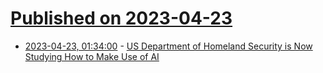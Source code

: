# [Published on 2023-04-23](index.md)

* [2023-04-23, 01:34:00](https://news.slashdot.org/story/23/04/22/0610231/us-department-of-homeland-security-is-now-studying-how-to-make-use-of-ai?utm_source=rss1.0mainlinkanon&utm_medium=feed) - [US Department of Homeland Security is Now Studying How to Make Use of AI](https://news.slashdot.org/story/23/04/22/0610231/us-department-of-homeland-security-is-now-studying-how-to-make-use-of-ai?utm_source=rss1.0mainlinkanon&utm_medium=feed)
